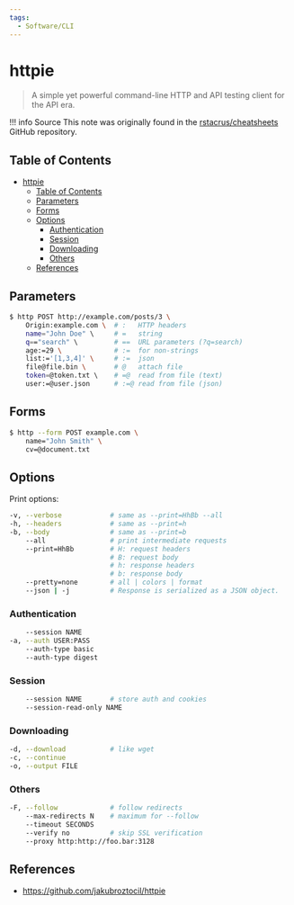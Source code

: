 ```yaml
---
tags:
  - Software/CLI
---
```


# httpie

> A simple yet powerful command-line HTTP and API testing client for the API era.

!!! info Source
This note was originally found in the [rstacrus/cheatsheets](https://github.com/rstacruz/cheatsheets) GitHub repository.

## Table of Contents

- [httpie](#httpie)
  - [Table of Contents](#table-of-contents)
  - [Parameters](#parameters)
  - [Forms](#forms)
  - [Options](#options)
    - [Authentication](#authentication)
    - [Session](#session)
    - [Downloading](#downloading)
    - [Others](#others)
  - [References](#references)

## Parameters

```bash
$ http POST http://example.com/posts/3 \
    Origin:example.com \  # :   HTTP headers
    name="John Doe" \     # =   string
    q=="search" \         # ==  URL parameters (?q=search)
    age:=29 \             # :=  for non-strings
    list:='[1,3,4]' \     # :=  json
    file@file.bin \       # @   attach file
    token=@token.txt \    # =@  read from file (text)
    user:=@user.json      # :=@ read from file (json)
```

## Forms

```bash
$ http --form POST example.com \
    name="John Smith" \
    cv=@document.txt
```

## Options

Print options:

```bash
-v, --verbose            # same as --print=HhBb --all
-h, --headers            # same as --print=h
-b, --body               # same as --print=b
    --all                # print intermediate requests
    --print=HhBb         # H: request headers
                         # B: request body
                         # h: response headers
                         # b: response body
    --pretty=none        # all | colors | format
    --json | -j          # Response is serialized as a JSON object.
```

### Authentication

```bash
    --session NAME
-a, --auth USER:PASS
    --auth-type basic
    --auth-type digest
```

### Session

```bash
    --session NAME       # store auth and cookies
    --session-read-only NAME
```

### Downloading

```bash
-d, --download           # like wget
-c, --continue
-o, --output FILE
```

### Others

```bash
-F, --follow             # follow redirects
    --max-redirects N    # maximum for --follow
    --timeout SECONDS
    --verify no          # skip SSL verification
    --proxy http:http://foo.bar:3128
```

## References

- <https://github.com/jakubroztocil/httpie>
